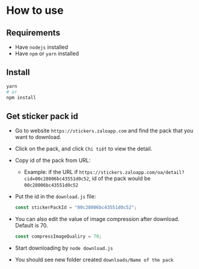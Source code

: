 # How to use

## Requirements

- Have `nodejs` installed
- Have `npm` or `yarn` installed

## Install

```bash
yarn
# or
npm install
```

## Get sticker pack id

- Go to website `https://stickers.zaloapp.com` and find the pack that you want to download.
- Click on the pack, and click `Chi tiết` to view the detail.
- Copy id of the pack from URL:
  - Example: if the URL if `https://stickers.zaloapp.com/oa/detail?cid=00c28006bc43551d0c52`, id of the pack would be `00c28006bc43551d0c52`
- Put the id in the `download.js` file:

  ```javascript
  const stickerPackId = "00c28006bc43551d0c52";
  ```

- You can also edit the value of image compression after download. Default is 70.

  ```javascript
  const compressImageQualiry = 70;
  ```

- Start downloading by `node download.js`
- You should see new folder created `downloads/Name of the pack`
